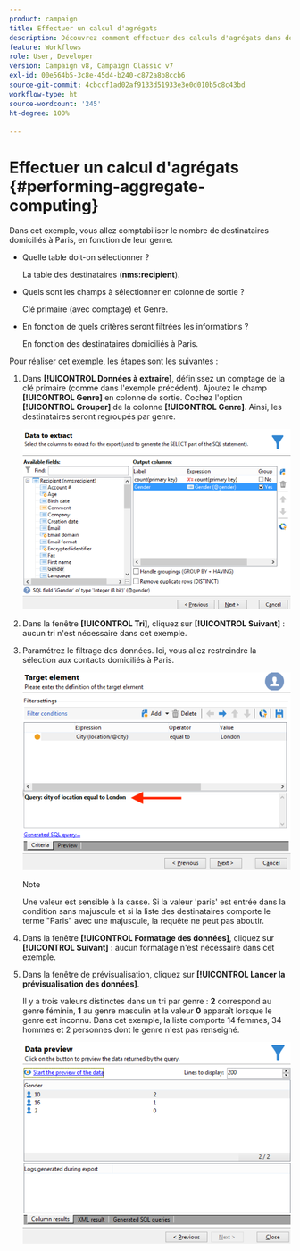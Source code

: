 ```yaml
---
product: campaign
title: Effectuer un calcul d'agrégats
description: Découvrez comment effectuer des calculs d'agrégats dans des requêtes.
feature: Workflows
role: User, Developer
version: Campaign v8, Campaign Classic v7
exl-id: 00e564b5-3c8e-45d4-b240-c872a8b8ccb6
source-git-commit: 4cbccf1ad02af9133d51933e3e0d010b5c8c43bd
workflow-type: ht
source-wordcount: '245'
ht-degree: 100%

---
```


# Effectuer un calcul d&#39;agrégats {#performing-aggregate-computing}

Dans cet exemple, vous allez comptabiliser le nombre de destinataires domiciliés à Paris, en fonction de leur genre.

* Quelle table doit-on sélectionner ?

  La table des destinataires (**nms:recipient**).

* Quels sont les champs à sélectionner en colonne de sortie ?

  Clé primaire (avec comptage) et Genre.

* En fonction de quels critères seront filtrées les informations ?

  En fonction des destinataires domiciliés à Paris.

Pour réaliser cet exemple, les étapes sont les suivantes :

1. Dans **[!UICONTROL Données à extraire]**, définissez un comptage de la clé primaire (comme dans l&#39;exemple précédent). Ajoutez le champ **[!UICONTROL Genre]** en colonne de sortie. Cochez l&#39;option **[!UICONTROL Grouper]** de la colonne **[!UICONTROL Genre]**. Ainsi, les destinataires seront regroupés par genre.

   ![](assets/query_editor_nveau_27.png)

1. Dans la fenêtre **[!UICONTROL Tri]**, cliquez sur **[!UICONTROL Suivant]** : aucun tri n&#39;est nécessaire dans cet exemple.
1. Paramétrez le filtrage des données. Ici, vous allez restreindre la sélection aux contacts domiciliés à Paris.

   ![](assets/query_editor_22.png)

   >[!NOTE]
   >
   >Une valeur est sensible à la casse. Si la valeur &#39;paris&#39; est entrée dans la condition sans majuscule et si la liste des destinataires comporte le terme &quot;Paris&quot; avec une majuscule, la requête ne peut pas aboutir.

1. Dans la fenêtre **[!UICONTROL Formatage des données]**, cliquez sur **[!UICONTROL Suivant]** : aucun formatage n&#39;est nécessaire dans cet exemple.
1. Dans la fenêtre de prévisualisation, cliquez sur **[!UICONTROL Lancer la prévisualisation des données]**.

   Il y a trois valeurs distinctes dans un tri par genre : **2** correspond au genre féminin, **1** au genre masculin et la valeur **0** apparaît lorsque le genre est inconnu. Dans cet exemple, la liste comporte 14 femmes, 34 hommes et 2 personnes dont le genre n&#39;est pas renseigné.

   ![](assets/query_editor_agregat_04.png)
